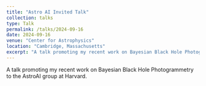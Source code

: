 ```yaml
---
title: "Astro AI Invited Talk"
collection: talks
type: Talk
permalink: /talks/2024-09-16
date: 2024-09-16
venue: "Center for Astrophysics"
location: "Cambridge, Massachusetts"
excerpt: "A talk promoting my recent work on Bayesian Black Hole Photogrammetry to the AstroAI group at Harvard."
---
```


A talk promoting my recent work on Bayesian Black Hole Photogrammetry to the AstroAI group at Harvard.
